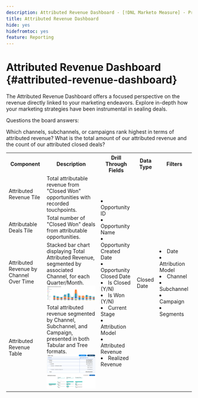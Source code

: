 ```yaml
---
description: Attributed Revenue Dashboard - [!DNL Marketo Measure] - Product
title: Attributed Revenue Dashboard
hide: yes
hidefromtoc: yes
feature: Reporting
---
```

# Attributed Revenue Dashboard {#attributed-revenue-dashboard}

The Attributed Revenue Dashboard offers a focused perspective on the revenue directly linked to your marketing endeavors. Explore in-depth how your marketing strategies have been instrumental in sealing deals.

Questions the board answers:

Which channels, subchannels, or campaigns rank highest in terms of attributed revenue?
What is the total amount of our attributed revenue and the count of our attributed closed deals?

<table style="table-layout:auto"> 
<tbody>
  <tr> 
   <th>Component</th> 
   <th>Description</th>
   <th>Drill Through Fields</th>
   <th>Data Type</th>
   <th>Filters</th>
  </tr>
  <tr>
    <td>Attributed Revenue Tile</td>
    <td>Total attributable revenue from "Closed Won" opportunities with recorded touchpoints.</td>
    <td rowspan="6"><li>Opportunity ID</li>
<li>Opportunity Name</li>
<li>Opportunity Created Date</li>
<li>Opportunity Closed Date</li>
<li>Is Closed (Y/N)</li>
<li>Is Won (Y/N)</li>
<li>Current Stage</li>
<li>Attribution Model</li>
<li>Attributed Revenue</li>
<li>Realized Revenue</li></td>
    <td rowspan="6">Closed Date</td>
    <td rowspan="6"><li>Date</li>
<li>Attribution Model</li>
<li>Channel</li>
<li>Subchannel</li>
<li>Campaign</li>
<li>Segments</li></td>
  </tr>
  <tr>
    <td>Attributable Deals Tile</td>
    <td>Total number of "Closed Won" deals from attributable opportunities.</td>
  </tr>
  <tr>
    <td>Attributed Revenue by Channel Over Time</td>
    <td>Stacked bar chart displaying Total Attributed Revenue, segmented by associated Channel, for each Quarter/Month.
    <br/><img src="assets/attributed-revenue-dashboard-1.png" width="600"></td>
  </tr>
  <tr>
    <td>Attributed Revenue Table</td>
    <td>Total attributed revenue segmented by Channel, Subchannel, and Campaign, presented in both Tabular and Tree formats.
    <br/><img src="assets/attributed-revenue-dashboard-2.png" width="600">
    <br/><img src="assets/attributed-revenue-dashboard-3.png" width="600"></td>
  </tr>
  </tr>
</tbody>
</table>
